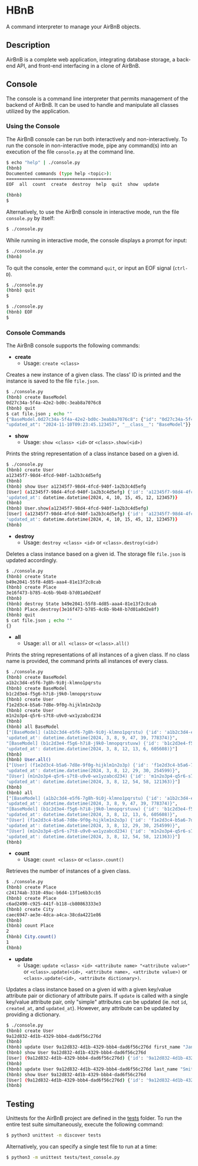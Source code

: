 # HBnB

A command interpreter to manage your AirBnB objects.

## Description

AirBnB is a complete web application, integrating database storage,
a back-end API, and front-end interfacing in a clone of AirBnB.

## Console

The console is a command line interpreter that permits management of the backend of AirBnB. It can be used to handle and manipulate all classes utilized by the application.

### Using the Console

The AirBnB console can be run both interactively and non-interactively.
To run the console in non-interactive mode, pipe any command(s) into an execution of the file `console.py` at the command line.

```bash
$ echo "help" | ./console.py
(hbnb)
Documented commands (type help <topic>):
========================================
EOF  all  count  create  destroy  help  quit  show  update

(hbnb)
$
```

Alternatively, to use the AirBnB console in interactive mode, run the
file `console.py` by itself:

```bash
$ ./console.py
```

While running in interactive mode, the console displays a prompt for input:

```bash
$ ./console.py
(hbnb)
```

To quit the console, enter the command `quit`, or input an EOF signal
(`ctrl-D`).

```bash
$ ./console.py
(hbnb) quit
$
```

```bash
$ ./console.py
(hbnb) EOF
$
```

### Console Commands

The AirBnB console supports the following commands:

* **create**
  * Usage: `create <class>`

Creates a new instance of a given class. The class' ID is printed and
the instance is saved to the file `file.json`.

```bash
$ ./console.py
(hbnb) create BaseModel
0d27c34a-5f4a-42e2-bd0c-3eab8a7076c8
(hbnb) quit
$ cat file.json ; echo ""
{"BaseModel.0d27c34a-5f4a-42e2-bd0c-3eab8a7076c8": {"id": "0d27c34a-5f4a-42e2-bd0c-3eab8a7076c8", "created_at": "2024-11-10T09:23:45.123456",
"updated_at": "2024-11-10T09:23:45.123457", "__class__": "BaseModel"}}

```

* **show**
  * Usage: `show <class> <id>` or `<class>.show(<id>)`

Prints the string representation of a class instance based on a given id.

```bash
$ ./console.py
(hbnb) create User
a12345f7-98d4-4fcd-940f-1a2b3c4d5efg
(hbnb)
(hbnb) show User a12345f7-98d4-4fcd-940f-1a2b3c4d5efg
[User] (a12345f7-98d4-4fcd-940f-1a2b3c4d5efg) {'id': 'a12345f7-98d4-4fcd-940f-1a2b3c4d5efg', 'created_at': datetime.datetime(2024, 4, 10, 15, 45, 12, 123456), 
'updated_at': datetime.datetime(2024, 4, 10, 15, 45, 12, 123457)}
(hbnb)
(hbnb) User.show(a12345f7-98d4-4fcd-940f-1a2b3c4d5efg)
[User] (a12345f7-98d4-4fcd-940f-1a2b3c4d5efg) {'id': 'a12345f7-98d4-4fcd-940f-1a2b3c4d5efg', 'created_at': datetime.datetime(2024, 4, 10, 15, 45, 12, 123456), 
'updated_at': datetime.datetime(2024, 4, 10, 15, 45, 12, 123457)}
(hbnb)
```

* **destroy**
  * Usage: `destroy <class> <id>` or `<class>.destroy(<id>)`

Deletes a class instance based on a given id. The storage file `file.json`
is updated accordingly.

```bash
$ ./console.py
(hbnb) create State
b49e2041-55f8-4d85-aaa4-81e13f2c8cab
(hbnb) create Place
3e16f473-b785-4c6b-9b48-b7d01a0d2e8f
(hbnb)
(hbnb) destroy State b49e2041-55f8-4d85-aaa4-81e13f2c8cab
(hbnb) Place.destroy(3e16f473-b785-4c6b-9b48-b7d01a0d2e8f)
(hbnb) quit
$ cat file.json ; echo ""
{}
```

* **all**
  * Usage: `all` or `all <class>` or `<class>.all()`

Prints the string representations of all instances of a given class. If no
class name is provided, the command prints all instances of every class.

```bash
$ ./console.py
(hbnb) create BaseModel
a1b2c3d4-e5f6-7g8h-9i0j-klmno1pqrstu
(hbnb) create BaseModel
b1c2d3e4-f5g6-h7i8-j9k0-lmnopqrstuvw
(hbnb) create User
f1e2d3c4-b5a6-7d8e-9f0g-hijklm1n2o3p
(hbnb) create User
m1n2o3p4-q5r6-s7t8-u9v0-wx1yzabcd234
(hbnb)
(hbnb) all BaseModel
["[BaseModel] (a1b2c3d4-e5f6-7g8h-9i0j-klmno1pqrstu) {'id': 'a1b2c3d4-e5f6-7g8h-9i0j-klmno1pqrstu', 'created_at': datetime.datetime(2024, 3, 8, 9, 47, 39, 778364), 
'updated_at': datetime.datetime(2024, 3, 8, 9, 47, 39, 778374)}",
"[BaseModel] (b1c2d3e4-f5g6-h7i8-j9k0-lmnopqrstuvw) {'id': 'b1c2d3e4-f5g6-h7i8-j9k0-lmnopqrstuvw', 'created_at': datetime.datetime(2024, 3, 8, 12, 13, 6, 605601), 
'updated_at': datetime.datetime(2024, 3, 8, 12, 13, 6, 605608)}"]
(hbnb)
(hbnb) User.all()
["[User] (f1e2d3c4-b5a6-7d8e-9f0g-hijklm1n2o3p) {'id': 'f1e2d3c4-b5a6-7d8e-9f0g-hijklm1n2o3p', 'created_at': datetime.datetime(2024, 3, 8, 12, 29, 30, 254591), 
'updated_at': datetime.datetime(2024, 3, 8, 12, 29, 30, 254599)}",
"[User] (m1n2o3p4-q5r6-s7t8-u9v0-wx1yzabcd234) {'id': 'm1n2o3p4-q5r6-s7t8-u9v0-wx1yzabcd234', 'created_at': datetime.datetime(2024, 3, 8, 12, 54, 58, 121355), 
'updated_at': datetime.datetime(2024, 3, 8, 12, 54, 58, 121363)}"]
(hbnb)
(hbnb) all
["[BaseModel] (a1b2c3d4-e5f6-7g8h-9i0j-klmno1pqrstu) {'id': 'a1b2c3d4-e5f6-7g8h-9i0j-klmno1pqrstu', 'created_at': datetime.datetime(2024, 3, 8, 9, 47, 39, 778364), 
'updated_at': datetime.datetime(2024, 3, 8, 9, 47, 39, 778374)}",
"[BaseModel] (b1c2d3e4-f5g6-h7i8-j9k0-lmnopqrstuvw) {'id': 'b1c2d3e4-f5g6-h7i8-j9k0-lmnopqrstuvw', 'created_at': datetime.datetime(2024, 3, 8, 12, 13, 6, 605601), 
'updated_at': datetime.datetime(2024, 3, 8, 12, 13, 6, 605608)}",
"[User] (f1e2d3c4-b5a6-7d8e-9f0g-hijklm1n2o3p) {'id': 'f1e2d3c4-b5a6-7d8e-9f0g-hijklm1n2o3p', 'created_at': datetime.datetime(2024, 3, 8, 12, 29, 30, 254591), 
'updated_at': datetime.datetime(2024, 3, 8, 12, 29, 30, 254599)}",
"[User] (m1n2o3p4-q5r6-s7t8-u9v0-wx1yzabcd234) {'id': 'm1n2o3p4-q5r6-s7t8-u9v0-wx1yzabcd234', 'created_at': datetime.datetime(2024, 3, 8, 12, 54, 58, 121355), 
'updated_at': datetime.datetime(2024, 3, 8, 12, 54, 58, 121363)}"]
(hbnb)
```

* **count**
  * Usage: `count <class>` or `<class>.count()`

Retrieves the number of instances of a given class.

```bash
$ ./console.py
(hbnb) create Place
c24174ab-3310-49ac-b6d4-13f1e6b3ccb5
(hbnb) create Place
c6ad2490-c925-441f-b118-cb80863333e3
(hbnb) create City
caec6947-ae3e-4dca-a4ca-38cda4221e86
(hbnb)
(hbnb) count Place
2
(hbnb) City.count()
1
(hbnb)
```

* **update**
  * Usage: `update <class> <id> <attribute name> "<attribute value>"` or
`<class>.update(<id>, <attribute name>, <attribute value>)` or `<class>.update(<id>, <attribute dictionary>)`.

Updates a class instance based on a given id with a given key/value attribute
pair or dictionary of attribute pairs. If `update` is called with a single
key/value attribute pair, only "simple" attributes can be updated (ie. not
`id`, `created_at`, and `updated_at`). However, any attribute can be updated by
providing a dictionary.

```bash
$ ./console.py
(hbnb) create User
9a12d832-4d1b-4329-bbb4-dad6f56c276d
(hbnb)
(hbnb) update User 9a12d832-4d1b-4329-bbb4-dad6f56c276d first_name "Jane"
(hbnb) show User 9a12d832-4d1b-4329-bbb4-dad6f56c276d
[User] (9a12d832-4d1b-4329-bbb4-dad6f56c276d) {'id': '9a12d832-4d1b-4329-bbb4-dad6f56c276d', 'created_at': datetime.datetime(2024, 5, 1, 9, 10, 22, 456789), 'updated_at': datetime.datetime(2024, 5, 1, 9, 10, 22, 456795), 'first_name': 'Jane'}
(hbnb)
(hbnb) update User 9a12d832-4d1b-4329-bbb4-dad6f56c276d last_name "Smith"
(hbnb) show User 9a12d832-4d1b-4329-bbb4-dad6f56c276d
[User] (9a12d832-4d1b-4329-bbb4-dad6f56c276d) {'id': '9a12d832-4d1b-4329-bbb4-dad6f56c276d', 'created_at': datetime.datetime(2024, 5, 1, 9, 10, 22, 456789), 'updated_at': datetime.datetime(2024, 5, 1, 9, 15, 12, 123456), 'first_name': 'Jane', 'last_name': 'Smith'}
(hbnb)
```

## Testing

Unittests for the AirBnB project are defined in the [tests](./tests)
folder. To run the entire test suite simultaneously, execute the following command:

```bash
$ python3 unittest -m discover tests
```

Alternatively, you can specify a single test file to run at a time:

```bash
$ python3 -m unittest tests/test_console.py
```
